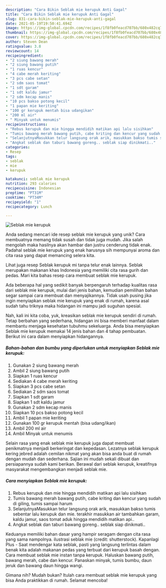```yaml
---
description: "Cara Bikin Seblak mie kerupuk Anti Gagal"
title: "Cara Bikin Seblak mie kerupuk Anti Gagal"
slug: 831-cara-bikin-seblak-mie-kerupuk-anti-gagal
date: 2021-05-19T19:50:41.694Z
image: https://img-global.cpcdn.com/recipes/1f8fb0feacd707bb/680x482cq70/seblak-mie-kerupuk-foto-resep-utama.jpg
thumbnail: https://img-global.cpcdn.com/recipes/1f8fb0feacd707bb/680x482cq70/seblak-mie-kerupuk-foto-resep-utama.jpg
cover: https://img-global.cpcdn.com/recipes/1f8fb0feacd707bb/680x482cq70/seblak-mie-kerupuk-foto-resep-utama.jpg
author: Steven Dean
ratingvalue: 3.8
reviewcount: 14
recipeingredient:
- "2 siung bawang merah"
- "2 siung bawang putih"
- "1 ruas kencur"
- "4 cabe merah keriting"
- "3 pcs cabe setan"
- "2 sdm saos tomat"
- "1 sdt garam"
- "1 sdt kaldu jamur"
- "2 sdm kecap manis"
- "10 pcs bakso potong kecil"
- "1 papan mie keriting"
- "100 gr kerupuk mentah bisa udangikan"
- "200 ml air"
- " Minyak untuk menumis"
recipeinstructions:
- "Rebus kerupuk dan mie hingga mendidih matikan api lalu sisihkan"
- "Tumis bawang merah bawang putih, cabe kriting dan kencur yang sudah di giling, tumis sampai harum"
- "SelanjutnyaMasukkan telur langsung orak arik, masukkan bakso tumis sebentar lalu kerupuk dan mie. terakhir masukkan air tambahkan garam, kaldu jamur, saos tomat aduk hingga mendidih matikan api.."
- "Angkat seblak dan taburi bawang goreng.. seblak siap dinikmati.."
categories:
- Resep
tags:
- seblak
- mie
- kerupuk

katakunci: seblak mie kerupuk 
nutrition: 293 calories
recipecuisine: Indonesian
preptime: "PT31M"
cooktime: "PT34M"
recipeyield: "1"
recipecategory: Lunch

---
```



![Seblak mie kerupuk](https://img-global.cpcdn.com/recipes/1f8fb0feacd707bb/680x482cq70/seblak-mie-kerupuk-foto-resep-utama.jpg)

Anda sedang mencari ide resep seblak mie kerupuk yang unik? Cara membuatnya memang tidak susah dan tidak juga mudah. Jika salah mengolah maka hasilnya akan hambar dan justru cenderung tidak enak. Padahal seblak mie kerupuk yang enak harusnya sih mempunyai aroma dan cita rasa yang dapat memancing selera kita.

Lihat juga resep Seblak kerupuk mi tanpa telur enak lainnya. Seblak merupakan makanan khas Indonesia yang memiliki cita rasa gurih dan pedas. Mari kita bahas resep cara membuat seblak mie kerupuk.

Ada beberapa hal yang sedikit banyak berpengaruh terhadap kualitas rasa dari seblak mie kerupuk, mulai dari jenis bahan, kemudian pemilihan bahan segar sampai cara membuat dan menyajikannya. Tidak usah pusing jika ingin menyiapkan seblak mie kerupuk yang enak di rumah, karena asal sudah tahu triknya maka hidangan ini mampu jadi suguhan spesial.


Nah, kali ini kita coba, yuk, kreasikan seblak mie kerupuk sendiri di rumah. Tetap berbahan yang sederhana, hidangan ini bisa memberi manfaat dalam membantu menjaga kesehatan tubuhmu sekeluarga. Anda bisa menyiapkan Seblak mie kerupuk memakai 14 jenis bahan dan 4 tahap pembuatan. Berikut ini cara dalam menyiapkan hidangannya.

<!--inarticleads1-->

##### Bahan-bahan dan bumbu yang diperlukan untuk menyiapkan Seblak mie kerupuk:

1. Gunakan 2 siung bawang merah
1. Ambil 2 siung bawang putih
1. Siapkan 1 ruas kencur
1. Sediakan 4 cabe merah keriting
1. Siapkan 3 pcs cabe setan
1. Sediakan 2 sdm saos tomat
1. Siapkan 1 sdt garam
1. Siapkan 1 sdt kaldu jamur
1. Gunakan 2 sdm kecap manis
1. Siapkan 10 pcs bakso potong kecil
1. Ambil 1 papan mie keriting
1. Gunakan 100 gr kerupuk mentah (bisa udang/ikan)
1. Ambil 200 ml air
1. Ambil  Minyak untuk menumis


Selain rasa yang enak seblak mie kerupuk juga dapat membuat penikmatnya menjadi berkeringat dan kepedasan. Lezatnya seblak kerupuk kering jebred adalah cemilan nikmat yang akan bisa anda buat di rumah dengan mudah dan sederhana. Sajian ini mudah sekali dibuat dan persiapannya sudah kami berikan. Berawal dari seblak kerupuk, kreatifnya masyarakat mengembangkan menjadi seblak mie. 

<!--inarticleads2-->

##### Cara menyiapkan Seblak mie kerupuk:

1. Rebus kerupuk dan mie hingga mendidih matikan api lalu sisihkan
1. Tumis bawang merah bawang putih, cabe kriting dan kencur yang sudah di giling, tumis sampai harum
1. SelanjutnyaMasukkan telur langsung orak arik, masukkan bakso tumis sebentar lalu kerupuk dan mie. terakhir masukkan air tambahkan garam, kaldu jamur, saos tomat aduk hingga mendidih matikan api..
1. Angkat seblak dan taburi bawang goreng.. seblak siap dinikmati..


Keduanya memiliki bahan dasar yang hampir seragam dengan cita rasa yang sama nampolnya. ilustrasi seblak mie (credit: shutterstock). Kapanlagi Plus - Saat mendengar kata seblak, pasti yang langsung terlintas dalam benak kita adalah makanan pedas yang terbuat dari kerupuk basah dengan. Cara membuat seblak mie instan tanpa kerupuk. Haluskan bawang putih, bawang merah, cabe dan kencur. Panaskan minyak, tumis bumbu, daun jeruk dan bawang daun hingga wangi. 

Gimana nih? Mudah bukan? Itulah cara membuat seblak mie kerupuk yang bisa Anda praktikkan di rumah. Selamat mencoba!
